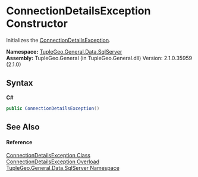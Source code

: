 # ConnectionDetailsException Constructor 
 

Initializes the <a href="T_TupleGeo_General_Data_SqlServer_ConnectionDetailsException">ConnectionDetailsException</a>.

**Namespace:**&nbsp;<a href="N_TupleGeo_General_Data_SqlServer">TupleGeo.General.Data.SqlServer</a><br />**Assembly:**&nbsp;TupleGeo.General (in TupleGeo.General.dll) Version: 2.1.0.35959 (2.1.0)

## Syntax

**C#**<br />
``` C#
public ConnectionDetailsException()
```


## See Also


#### Reference
<a href="T_TupleGeo_General_Data_SqlServer_ConnectionDetailsException">ConnectionDetailsException Class</a><br /><a href="Overload_TupleGeo_General_Data_SqlServer_ConnectionDetailsException__ctor">ConnectionDetailsException Overload</a><br /><a href="N_TupleGeo_General_Data_SqlServer">TupleGeo.General.Data.SqlServer Namespace</a><br />